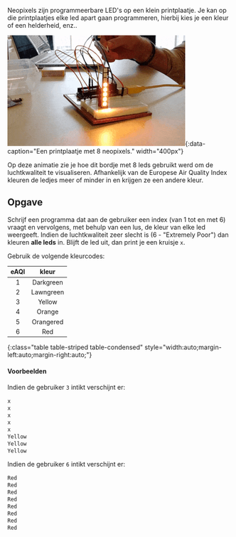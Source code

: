 Neopixels zijn programmeerbare LED's op een klein printplaatje. Je kan op die printplaatjes elke led apart gaan programmeren, hierbij kies je een kleur of een helderheid, enz..

![Een printplaatje met 8 neopixels.](media/neopixels.gif "Een printplaatje met 8 neopixels."){:data-caption="Een printplaatje met 8 neopixels." width="400px"}

Op deze animatie zie je hoe dit bordje met 8 leds gebruikt werd om de luchtkwaliteit te visualiseren. Afhankelijk van de Europese Air Quality Index kleuren de ledjes meer of minder in en krijgen ze een andere kleur.

## Opgave
Schrijf een programma dat aan de gebruiker een index (van 1 tot en met 6) vraagt en vervolgens, met behulp van een lus, de kleur van elke led weergeeft. Indien de luchtkwaliteit zeer slecht is (6 - "Extremely Poor") dan kleuren **alle leds** in. Blijft de led uit, dan print je een kruisje `x`.

Gebruik de volgende kleurcodes:

| eAQI  | kleur     |
|:-----:|:---------:|
| 1     | Darkgreen |
| 2     | Lawngreen |
| 3     | Yellow    |
| 4     | Orange    |
| 5     | Orangered |
| 6     | Red       |
{:class="table table-striped table-condensed" style="width:auto;margin-left:auto;margin-right:auto;"}

#### Voorbeelden

Indien de gebruiker `3` intikt verschijnt er:
```
x
x
x
x
x
Yellow
Yellow
Yellow
```

Indien de gebruiker `6` intikt verschijnt er:
```
Red
Red
Red
Red
Red
Red
Red
Red
```